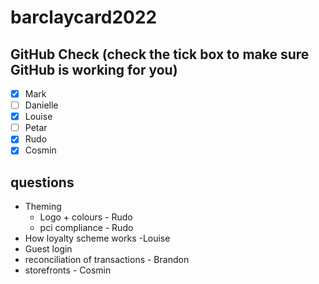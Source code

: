 # barclaycard2022
## GitHub Check (check the tick box to make sure GitHub is working for you)
- [x] Mark
- [ ] Danielle
- [x] Louise
- [ ] Petar
- [x] Rudo
- [x] Cosmin

## questions
- Theming 
	- Logo + colours - Rudo
	- pci compliance - Rudo
- How loyalty scheme works -Louise
- Guest login
- reconciliation of transactions - Brandon
- storefronts - Cosmin
